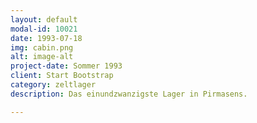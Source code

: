 ```yaml
---
layout: default
modal-id: 10021
date: 1993-07-18
img: cabin.png
alt: image-alt
project-date: Sommer 1993
client: Start Bootstrap
category: zeltlager
description: Das einundzwanzigste Lager in Pirmasens.

---
```

